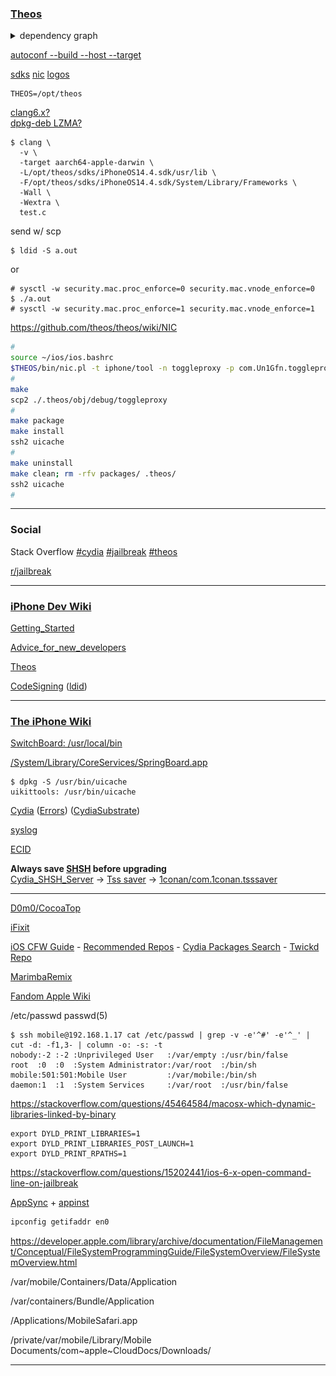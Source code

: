 <!--
https://mail.google.com/mail/u/0/#inbox
https://www.theiphonewiki.com/wiki//System/Library/CoreServices/SpringBoard.app
https://github.com/theos/theos/wiki/Upgrading-from-legacy-Theos
https://github.com/theos/theos/wiki/Structure
https://github.com/theiostream/theos-ref
https://github.com/theos/theos/wiki/Installation-Linux
https://github.com/theos/theos/issues/131
https://docs.godotengine.org/en/stable/development/compiling/cross-compiling_for_ios_on_linux.html
https://docs.huihoo.com/godotengine/godot-docs/godot/reference/cross-compiling_for_ios_on_linux.html
https://demensdeum.com/blog/2020/05/01/linux-to-ios-crosscompile-sdl/
https://docs.godotengine.org/en/latest/development/compiling/cross-compiling_for_ios_on_linux.html
https://github.com/theos/theos/wiki/NIC
https://github.com/theos/theos/wiki/Installation
-->

<!--
https://clang.llvm.org/docs/CrossCompilation.html
https://iphonedevwiki.net/index.php/Theos
https://github.com/theos/theos/wiki/Features
https://iphonedevwiki.net/index.php/Theos/Setup
https://github.com/theiostream/theos-ref/blob/master/theosref_legacy.md
-->

### [Theos](https://github.com/theos/theos)

<!-- https://github.github.com/gfm/#html-block -->
<details><summary>dependency graph</summary>

---

![TheosDepsGraph](./theos.svg)

---

</details>

[autoconf --build --host --target](https://www.gnu.org/software/autoconf/manual/autoconf-2.68/html_node/Specifying-Target-Triplets.html)

[sdks](https://github.com/theos/sdks) [nic](https://github.com/theos/nic) [logos](https://github.com/theos/logos)

```plain
THEOS=/opt/theos
```

<!-- https://github.github.com/gfm/#hard-line-breaks -->
[clang6.x?](https://github.com/theos/theos/wiki/Installation-Linux)\
[dpkg-deb LZMA?](https://github.com/theos/theos/wiki/Upgrading-from-legacy-Theos)

```plain
$ clang \
  -v \
  -target aarch64-apple-darwin \
  -L/opt/theos/sdks/iPhoneOS14.4.sdk/usr/lib \
  -F/opt/theos/sdks/iPhoneOS14.4.sdk/System/Library/Frameworks \
  -Wall \
  -Wextra \
  test.c
```

send w/ scp

```plain
$ ldid -S a.out
```

or

```plain
# sysctl -w security.mac.proc_enforce=0 security.mac.vnode_enforce=0
$ ./a.out
# sysctl -w security.mac.proc_enforce=1 security.mac.vnode_enforce=1
```

https://github.com/theos/theos/wiki/NIC

```bash
#
source ~/ios/ios.bashrc
$THEOS/bin/nic.pl -t iphone/tool -n toggleproxy -p com.Un1Gfn.toggleproxy -u "Darren Ng"
#
make
scp2 ./.theos/obj/debug/toggleproxy
#
make package
make install
ssh2 uicache
#
make uninstall
make clean; rm -rfv packages/ .theos/
ssh2 uicache
#
```

---

### Social

Stack Overflow
[#cydia](https://stackoverflow.com/questions/tagged/cydia)
[#jailbreak](https://stackoverflow.com/questions/tagged/jailbreak)
[#theos](https://stackoverflow.com/questions/tagged/theos)

[r/jailbreak](https://www.reddit.com/r/jailbreak)

---

### [iPhone Dev Wiki](https://iphonedevwiki.net/index.php/Main_Page)

[Getting_Started](http://iphonedevwiki.net/index.php/Getting_Started)

[Advice_for_new_developers](http://iphonedevwiki.net/index.php/Advice_for_new_developers)

[Theos](https://iphonedevwiki.net/index.php/Theos)

[CodeSigning](http://iphonedevwiki.net/index.php/Code_Signing) ([ldid](http://iphonedevwiki.net/index.php/Ldid))

---

### [The iPhone Wiki](https://www.theiphonewiki.com)

[SwitchBoard: /usr/local/bin](https://www.theiphonewiki.com/wiki/SwitchBoard:_/usr/local/bin)

[/System/Library/CoreServices/SpringBoard.app](https://www.theiphonewiki.com/wiki//System/Library/CoreServices/SpringBoard.app)

```plain
$ dpkg -S /usr/bin/uicache
uikittools: /usr/bin/uicache
```

[Cydia](https://www.theiphonewiki.com/wiki/Cydia.app)
([Errors](https://www.theiphonewiki.com/wiki/Cydia_Errors))
([CydiaSubstrate](https://www.theiphonewiki.com/wiki/Cydia_Substrate))

[syslog](https://www.theiphonewiki.com/wiki/System_Log)

[ECID](https://www.theiphonewiki.com/wiki/ECID)

<!-- https://github.github.com/gfm/#hard-line-breaks -->
**Always save [SHSH](https://www.theiphonewiki.com/wiki/SHSH) before upgrading**\
[Cydia_SHSH_Server](https://www.theiphonewiki.com/wiki/Cydia_SHSH_Server) ->
[Tss saver](https://tsssaver.1conan.com/v2/) ->
[1conan/com.1conan.tsssaver](https://repo.1conan.com/)

---

[D0m0/CocoaTop](https://github.com/D0m0/CocoaTop)

[iFixit](https://www.ifixit.com/)

[iOS CFW Guide](https://ios.cfw.guide/) -
[Recommended Repos](https://ios.cfw.guide/recommended-repos) -
[Cydia Packages Search](https://www.ios-repo-updates.com/) -
[Twickd Repo](https://repo.twickd.com/)

[MarimbaRemix](https://www.zedge.net/find/ringtones/marimba%20remix)

[Fandom Apple Wiki](https://apple.fandom.com/wiki/Main_Screen)

/etc/passwd passwd(5)

```
$ ssh mobile@192.168.1.17 cat /etc/passwd | grep -v -e'^#' -e'^_' | cut -d: -f1,3- | column -o: -s: -t
nobody:-2 :-2 :Unprivileged User   :/var/empty :/usr/bin/false
root  :0  :0  :System Administrator:/var/root  :/bin/sh
mobile:501:501:Mobile User         :/var/mobile:/bin/sh
daemon:1  :1  :System Services     :/var/root  :/usr/bin/false
```

https://stackoverflow.com/questions/45464584/macosx-which-dynamic-libraries-linked-by-binary

```
export DYLD_PRINT_LIBRARIES=1
export DYLD_PRINT_LIBRARIES_POST_LAUNCH=1
export DYLD_PRINT_RPATHS=1
```

https://stackoverflow.com/questions/15202441/ios-6-x-open-command-line-on-jailbreak

[AppSync](https://github.com/angelXwind/AppSync) + [appinst](https://github.com/angelXwind/AppSync/tree/master/appinst)

```bash
ipconfig getifaddr en0
```

https://developer.apple.com/library/archive/documentation/FileManagement/Conceptual/FileSystemProgrammingGuide/FileSystemOverview/FileSystemOverview.html

/var/mobile/Containers/Data/Application

/var/containers/Bundle/Application

/Applications/MobileSafari.app

/private/var/mobile/Library/Mobile Documents/com\~apple\~CloudDocs/Downloads/

---
